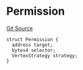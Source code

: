 # Permission

[Git Source](https://github.com/llama-community/vertex-v1/blob/7b69542e87e2655dea74dab5779f3939de9641f7/src/utils/Structs.sol)

```solidity
struct Permission {
  address target;
  bytes4 selector;
  VertexStrategy strategy;
}
```
